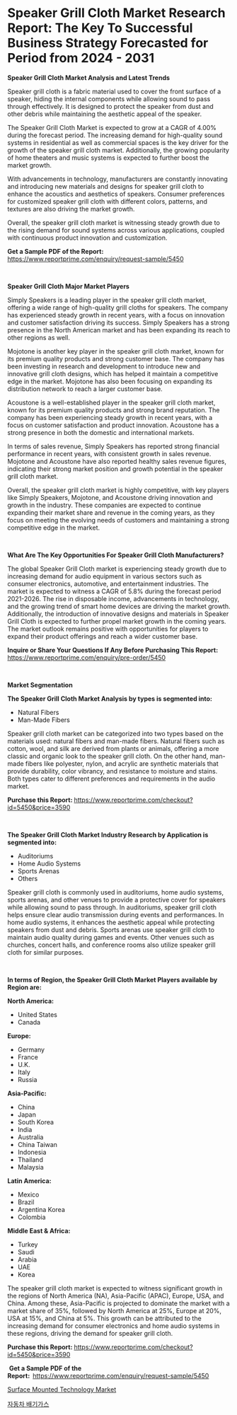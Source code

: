 <p><h1>Speaker Grill Cloth Market Research Report: The Key To Successful Business Strategy Forecasted for Period from 2024 - 2031</h1></p><p><strong>Speaker Grill Cloth Market Analysis and Latest Trends</strong></p>
<p><p>Speaker grill cloth is a fabric material used to cover the front surface of a speaker, hiding the internal components while allowing sound to pass through effectively. It is designed to protect the speaker from dust and other debris while maintaining the aesthetic appeal of the speaker.</p><p>The Speaker Grill Cloth Market is expected to grow at a CAGR of 4.00% during the forecast period. The increasing demand for high-quality sound systems in residential as well as commercial spaces is the key driver for the growth of the speaker grill cloth market. Additionally, the growing popularity of home theaters and music systems is expected to further boost the market growth.</p><p>With advancements in technology, manufacturers are constantly innovating and introducing new materials and designs for speaker grill cloth to enhance the acoustics and aesthetics of speakers. Consumer preferences for customized speaker grill cloth with different colors, patterns, and textures are also driving the market growth.</p><p>Overall, the speaker grill cloth market is witnessing steady growth due to the rising demand for sound systems across various applications, coupled with continuous product innovation and customization.</p></p>
<p><strong>Get a Sample PDF of the Report:&nbsp;</strong> <a href="https://www.reportprime.com/enquiry/request-sample/5450">https://www.reportprime.com/enquiry/request-sample/5450</a></p>
<p>&nbsp;</p>
<p><strong>Speaker Grill Cloth Major Market Players</strong></p>
<p><p>Simply Speakers is a leading player in the speaker grill cloth market, offering a wide range of high-quality grill cloths for speakers. The company has experienced steady growth in recent years, with a focus on innovation and customer satisfaction driving its success. Simply Speakers has a strong presence in the North American market and has been expanding its reach to other regions as well.</p><p>Mojotone is another key player in the speaker grill cloth market, known for its premium quality products and strong customer base. The company has been investing in research and development to introduce new and innovative grill cloth designs, which has helped it maintain a competitive edge in the market. Mojotone has also been focusing on expanding its distribution network to reach a larger customer base.</p><p>Acoustone is a well-established player in the speaker grill cloth market, known for its premium quality products and strong brand reputation. The company has been experiencing steady growth in recent years, with a focus on customer satisfaction and product innovation. Acoustone has a strong presence in both the domestic and international markets.</p><p>In terms of sales revenue, Simply Speakers has reported strong financial performance in recent years, with consistent growth in sales revenue. Mojotone and Acoustone have also reported healthy sales revenue figures, indicating their strong market position and growth potential in the speaker grill cloth market.</p><p>Overall, the speaker grill cloth market is highly competitive, with key players like Simply Speakers, Mojotone, and Acoustone driving innovation and growth in the industry. These companies are expected to continue expanding their market share and revenue in the coming years, as they focus on meeting the evolving needs of customers and maintaining a strong competitive edge in the market.</p></p>
<p>&nbsp;</p>
<p><strong>What Are The Key Opportunities For Speaker Grill Cloth Manufacturers?</strong></p>
<p><p>The global Speaker Grill Cloth market is experiencing steady growth due to increasing demand for audio equipment in various sectors such as consumer electronics, automotive, and entertainment industries. The market is expected to witness a CAGR of 5.8% during the forecast period 2021-2026. The rise in disposable income, advancements in technology, and the growing trend of smart home devices are driving the market growth. Additionally, the introduction of innovative designs and materials in Speaker Grill Cloth is expected to further propel market growth in the coming years. The market outlook remains positive with opportunities for players to expand their product offerings and reach a wider customer base.</p></p>
<p><strong>Inquire or Share Your Questions If Any Before Purchasing This Report:</strong> <a href="https://www.reportprime.com/enquiry/pre-order/5450">https://www.reportprime.com/enquiry/pre-order/5450</a></p>
<p>&nbsp;</p>
<p><strong>Market Segmentation</strong></p>
<p><strong>The Speaker Grill Cloth Market Analysis by types is segmented into:</strong></p>
<p><ul><li>Natural Fibers</li><li>Man-Made Fibers</li></ul></p>
<p><p>Speaker grill cloth market can be categorized into two types based on the materials used: natural fibers and man-made fibers. Natural fibers such as cotton, wool, and silk are derived from plants or animals, offering a more classic and organic look to the speaker grill cloth. On the other hand, man-made fibers like polyester, nylon, and acrylic are synthetic materials that provide durability, color vibrancy, and resistance to moisture and stains. Both types cater to different preferences and requirements in the audio market.</p></p>
<p><strong>Purchase this Report:&nbsp;</strong><a href="https://www.reportprime.com/checkout?id=5450&price=3590">https://www.reportprime.com/checkout?id=5450&price=3590</a></p>
<p>&nbsp;</p>
<p><strong>The Speaker Grill Cloth Market Industry Research by Application is segmented into:</strong></p>
<p><ul><li>Auditoriums</li><li>Home Audio Systems</li><li>Sports Arenas</li><li>Others</li></ul></p>
<p><p>Speaker grill cloth is commonly used in auditoriums, home audio systems, sports arenas, and other venues to provide a protective cover for speakers while allowing sound to pass through. In auditoriums, speaker grill cloth helps ensure clear audio transmission during events and performances. In home audio systems, it enhances the aesthetic appeal while protecting speakers from dust and debris. Sports arenas use speaker grill cloth to maintain audio quality during games and events. Other venues such as churches, concert halls, and conference rooms also utilize speaker grill cloth for similar purposes.</p></p>
<p>&nbsp;</p>
<p><strong>In terms of Region, the Speaker Grill Cloth Market Players available by Region are:</strong></p>
<p>
    <p> <strong> North America: </strong>
        <ul>
            <li>United States</li>
            <li>Canada</li>
        </ul>
        </p> 
    <p> <strong> Europe: </strong>
        <ul>
            <li>Germany</li>
            <li>France</li>
            <li>U.K.</li>
            <li>Italy</li>
            <li>Russia</li>
        </ul>
        </p> 
    <p> <strong> Asia-Pacific: </strong>
        <ul>
            <li>China</li>
            <li>Japan</li>
            <li>South Korea</li>
            <li>India</li>
            <li>Australia</li>
            <li>China Taiwan</li>
            <li>Indonesia</li>
            <li>Thailand</li>
            <li>Malaysia</li>
        </ul>
        </p> 
    <p> <strong> Latin America: </strong>
        <ul>
            <li>Mexico</li>
            <li>Brazil</li>
            <li>Argentina Korea</li>
            <li>Colombia</li>
        </ul>
        </p> 
    <p> <strong> Middle East & Africa: </strong>
        <ul>
            <li>Turkey</li>
            <li>Saudi</li>
            <li>Arabia</li>
            <li>UAE</li>
            <li>Korea</li>
        </ul>
    </p>
    </p>
<p><p>The speaker grill cloth market is expected to witness significant growth in the regions of North America (NA), Asia-Pacific (APAC), Europe, USA, and China. Among these, Asia-Pacific is projected to dominate the market with a market share of 35%, followed by North America at 25%, Europe at 20%, USA at 15%, and China at 5%. This growth can be attributed to the increasing demand for consumer electronics and home audio systems in these regions, driving the demand for speaker grill cloth.</p></p>
<p><strong>Purchase this Report: </strong><a href="https://www.reportprime.com/checkout?id=5450&price=3590">https://www.reportprime.com/checkout?id=5450&price=3590</a></p>
<p>&nbsp;<strong>Get a Sample PDF of the Report:&nbsp;&nbsp;</strong><a href="https://www.reportprime.com/enquiry/request-sample/5450">https://www.reportprime.com/enquiry/request-sample/5450</a></p>
<p><strong></strong></p>
<p><p><a href="https://github.com/kufem1/Market-Research-Report-List-2/blob/main/surface-mounted-technology-market.md">Surface Mounted Technology Market</a></p><p><a href="https://github.com/sougarounis/Market-Research-Report-List-3/blob/main/606966114450.md">자동차 배기가스</a></p></p>